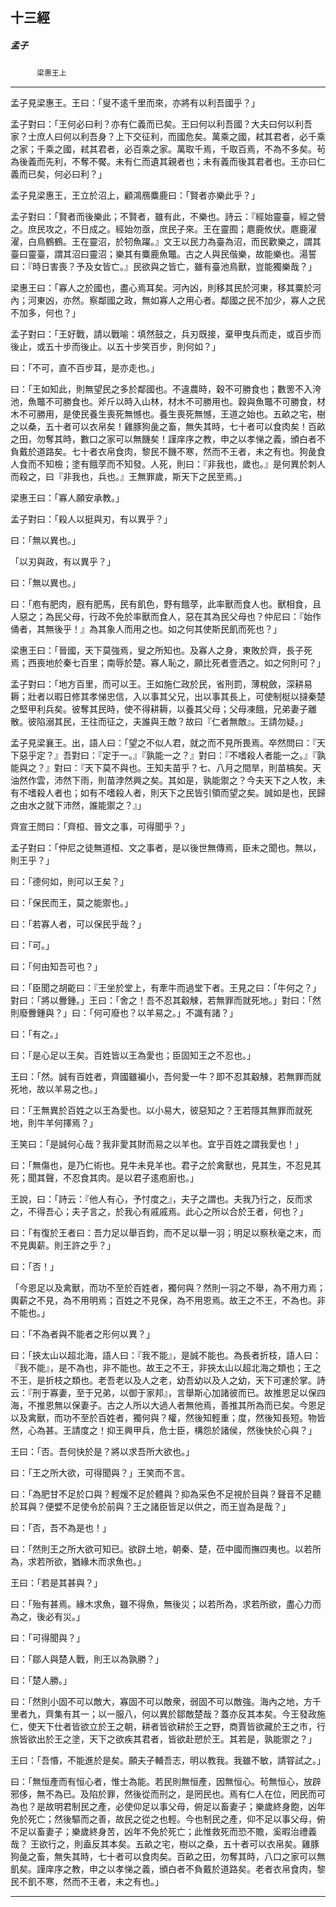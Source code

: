 

## 十三經

##### 孟子
　　　`梁惠王上`

* * *

孟子見梁惠王。王曰：「叟不逺千里而來，亦將有以利吾國乎？」

孟子對曰：「王何必曰利？亦有仁義而已矣。王曰何以利吾國？大夫曰何以利吾家？士庶人曰何以利吾身？上下交征利，而國危矣。萬乘之國，弒其君者，必千乘之家；千乘之國，弒其君者，必百乘之家。萬取千焉，千取百焉，不為不多矣。茍為後義而先利，不奪不饜。未有仁而遺其親者也；未有義而後其君者也。王亦曰仁義而已矣，何必曰利？」

孟子見梁惠王，王立於沼上，顧鴻鴈麋鹿曰：「賢者亦樂此乎？」

孟子對曰：「賢者而後樂此；不賢者，雖有此，不樂也。詩云：『經始靈臺，經之營之。庶民攻之，不日成之。經始勿亟，庶民子來。王在靈囿；麀鹿攸伏。麀鹿濯濯，白鳥鶴鶴。王在靈沼，於牣魚躍。』文王以民力為臺為沼，而民歡樂之，謂其臺曰靈臺，謂其沼曰靈沼；樂其有麋鹿魚鼈。古之人與民偕樂，故能樂也。湯誓曰：『時日害喪？予及女皆亡。』民欲與之皆亡，雖有臺池鳥獸，豈能獨樂哉？」

梁惠王曰：「寡人之於國也，盡心焉耳矣。河內凶，則移其民於河東，移其粟於河內；河東凶，亦然。察鄰國之政，無如寡人之用心者。鄰國之民不加少，寡人之民不加多，何也？」

孟子對曰：「王好戰，請以戰喻：填然鼓之，兵刃既接，棄甲曳兵而走，或百步而後止，或五十步而後止。以五十步笑百步，則何如？」

曰：「不可，直不百步耳，是亦走也。」

曰：「王如知此，則無望民之多於鄰國也。不違農時，穀不可勝食也；數罟不入洿池，魚鼈不可勝食也。斧斤以時入山林，材木不可勝用也。穀與魚鼈不可勝食，材木不可勝用，是使民養生喪死無憾也。養生喪死無憾，王道之始也。五畝之宅，樹之以桑，五十者可以衣帛矣！雞豚狗彘之畜，無失其時，七十者可以食肉矣！百畝之田，勿奪其時，數口之家可以無饑矣！謹庠序之教，申之以孝悌之義，頒白者不負戴於道路矣。七十者衣帛食肉，黎民不饑不寒，然而不王者，未之有也。狗彘食人食而不知檢；塗有餓莩而不知發。人死，則曰：『非我也，歲也。』是何異於刺人而殺之，曰『非我也，兵也。』王無罪歲，斯天下之民至焉。」

梁惠王曰：「寡人願安承教。」

孟子對曰：「殺人以挺與刃，有以異乎？」

曰：「無以異也。」

「以刃與政，有以異乎？」

曰：「無以異也。」

曰：「庖有肥肉，廐有肥馬，民有飢色，野有餓莩，此率獸而食人也。獸相食，且人惡之；為民父母，行政不免於率獸而食人，惡在其為民父母也？仲尼曰：『始作俑者，其無後乎！』為其象人而用之也。如之何其使斯民飢而死也？」

梁惠王曰：「晉國，天下莫強焉，叟之所知也。及寡人之身，東敗於齊，長子死焉；西喪地於秦七百里；南辱於楚。寡人恥之，願比死者壹洒之。如之何則可？」

孟子對曰：「地方百里，而可以王。王如施仁政於民，省刑罰，薄稅斂，深耕易耨；壯者以暇日修其孝悌忠信，入以事其父兄，出以事其長上，可使制梃以撻秦楚之堅甲利兵矣。彼奪其民時，使不得耕耨，以養其父母；父母凍餓，兄弟妻子離散。彼陷溺其民，王往而征之，夫誰與王敵？故曰『仁者無敵』。王請勿疑。」

孟子見梁襄王。出，語人曰：「望之不似人君，就之而不見所畏焉。卒然問曰：『天下惡乎定？』吾對曰：『定于一。』『孰能一之？』對曰：『不嗜殺人者能一之。』『孰能與之？』對曰：『天下莫不與也。王知夫苗乎？七、八月之間旱，則苗槁矣。天油然作雲，沛然下雨，則苗浡然興之矣。其如是，孰能禦之？今夫天下之人牧，未有不嗜殺人者也；如有不嗜殺人者，則天下之民皆引領而望之矣。誠如是也，民歸之由水之就下沛然，誰能禦之？』」

齊宣王問曰：「齊桓、晉文之事，可得聞乎？」

孟子對曰：「仲尼之徒無道桓、文之事者，是以後世無傳焉，臣未之聞也。無以，則王乎？」

曰：「德何如，則可以王矣？」

曰：「保民而王，莫之能禦也。」

曰：「若寡人者，可以保民乎哉？」

曰：「可。」

曰：「何由知吾可也？」

曰：「臣聞之胡齕曰：『王坐於堂上，有牽牛而過堂下者。王見之曰：「牛何之？」對曰：「將以釁鍾。」王曰：「舍之！吾不忍其觳觫，若無罪而就死地。」對曰：「然則廢釁鍾與？」曰：「何可廢也？以羊易之。」不識有諸？」

曰：「有之。」

曰：「是心足以王矣。百姓皆以王為愛也；臣固知王之不忍也。」

王曰：「然。誠有百姓者，齊國雖褊小，吾何愛一牛？即不忍其觳觫，若無罪而就死地，故以羊易之也。」

曰：「王無異於百姓之以王為愛也。以小易大，彼惡知之？王若隱其無罪而就死地，則牛羊何擇焉？」

王笑曰：「是誠何心哉？我非愛其財而易之以羊也。宜乎百姓之謂我愛也！」

曰：「無傷也，是乃仁術也。見牛未見羊也。君子之於禽獸也，見其生，不忍見其死；聞其聲，不忍食其肉。是以君子逺庖廚也。」

王說，曰：「詩云：『他人有心，予忖度之』，夫子之謂也。夫我乃行之，反而求之，不得吾心；夫子言之，於我心有戚戚焉。此心之所以合於王者，何也？」

曰：「有復於王者曰：吾力足以舉百鈞，而不足以舉一羽；明足以察秋毫之末，而不見輿薪。則王許之乎？」

曰：「否！」

「今恩足以及禽獸，而功不至於百姓者，獨何與？然則一羽之不舉，為不用力焉；輿薪之不見，為不用明焉；百姓之不見保，為不用恩焉。故王之不王，不為也。非不能也。」

曰：「不為者與不能者之形何以異？」

曰：「挾太山以超北海，語人曰：『我不能』，是誠不能也。為長者折枝，語人曰：『我不能』，是不為也，非不能也。故王之不王，非挾太山以超北海之類也；王之不王，是折枝之類也。老吾老以及人之老，幼吾幼以及人之幼，天下可運於掌。詩云：『刑于寡妻，至于兄弟，以御于家邦』，言舉斯心加諸彼而已。故推恩足以保四海，不推恩無以保妻子。古之人所以大過人者無他焉，善推其所為而已矣。今恩足以及禽獸，而功不至於百姓者，獨何與？權，然後知輕重；度，然後知長短。物皆然，心為甚。王請度之！抑王興甲兵，危士臣，構怨於諸侯，然後快於心與？」

王曰：「否。吾何快於是？將以求吾所大欲也。」

曰：「王之所大欲，可得聞與？」王笑而不言。

曰：「為肥甘不足於口與？輕煖不足於體與？抑為采色不足視於目與？聲音不足聽於耳與？便嬖不足使令於前與？王之諸臣皆足以供之，而王豈為是哉？」

曰：「否，吾不為是也！」

曰：「然則王之所大欲可知已。欲辟土地，朝秦、楚，莅中國而撫四夷也。以若所為，求若所欲，猶緣木而求魚也。」

王曰：「若是其甚與？」

曰：「殆有甚焉。緣木求魚，雖不得魚，無後災；以若所為，求若所欲，盡心力而為之，後必有災。」

曰：「可得聞與？」

曰：「鄒人與楚人戰，則王以為孰勝？」

曰：「楚人勝。」

曰：「然則小固不可以敵大，寡固不可以敵衆，弱固不可以敵強。海內之地，方千里者九，齊集有其一；以一服八，何以異於鄒敵楚哉？蓋亦反其本矣。今王發政施仁，使天下仕者皆欲立於王之朝，耕者皆欲耕於王之野，商賈皆欲藏於王之市，行旅皆欲出於王之塗，天下之欲疾其君者，皆欲赴愬於王。其若是，孰能禦之？」

王曰：「吾惽，不能進於是矣。願夫子輔吾志，明以教我。我雖不敏，請甞試之。」

曰：「無恒產而有恒心者，惟士為能。若民則無恒產，因無恒心。茍無恒心，放辟邪侈，無不為已。及陷於罪，然後從而刑之，是罔民也。焉有仁人在位，罔民而可為也？是故明君制民之產，必使仰足以事父母，俯足以畜妻子；樂歲終身飽，凶年免於死亡；然後驅而之善，故民之從之也輕。今也制民之產，仰不足以事父母，俯不足以畜妻子；樂歲終身苦，凶年不免於死亡；此惟救死而恐不贍，奚暇治禮義哉？ 王欲行之，則盍反其本矣。五畝之宅，樹以之桑，五十者可以衣帛矣。雞豚狗彘之畜，無失其時，七十者可以食肉矣。百畝之田，勿奪其時，八口之家可以無飢矣。謹庠序之教，申之以孝悌之義，頒白者不負戴於道路矣。老者衣帛食肉，黎民不飢不寒，然而不王者，未之有也。」

* * *

